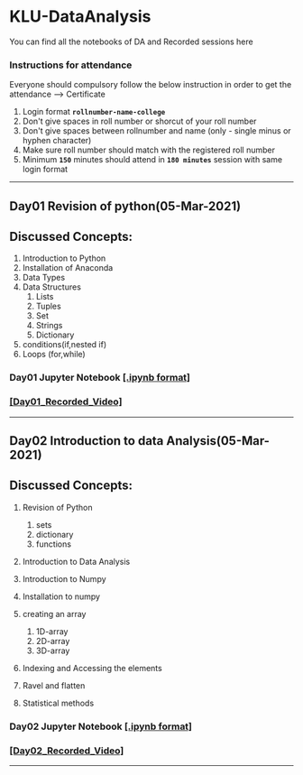 # KLU-DataAnalysis
You can find all the notebooks of DA and Recorded sessions here
### Instructions for attendance

Everyone should compulsory follow the below instruction in order to get the attendance --> Certificate

1. Login format **`rollnumber-name-college`**
2. Don't give spaces in roll number or shorcut of your roll number
3. Don't give spaces between rollnumber and name (only - single minus or hyphen character)
4. Make sure roll number should match with the registered roll number
5. Minimum **`150`** minutes should attend in **`180 minutes`** session with same login format
----------------------------

## Day01 Revision of python(05-Mar-2021)

## Discussed Concepts:

1. Introduction to Python
1. Installation of Anaconda
2. Data Types
3. Data Structures
      1. Lists
      2. Tuples
      3. Set
      4. Strings
      5. Dictionary
4. conditions(if,nested if)
5. Loops (for,while)

### Day01 Jupyter Notebook [[.ipynb format]](https://github.com/APSSDC-Data-Analysis/KLU-DataAnalysis/blob/main/Day-1/DAy-1(05-03-2021).ipynb)
### [[Day01_Recorded_Video]](https://transcripts.gotomeeting.com/#/s/9f301d253a9716b553fa7827e12ccaffe5bc353b08ff9ed6bb830fce54f5416c)
----------------------------------

## Day02 Introduction to data Analysis(05-Mar-2021)

## Discussed Concepts:

1. Revision of Python
      1. sets
      1. dictionary
      1. functions
1. Introduction to Data Analysis
1. Introduction to Numpy
2. Installation to numpy
3. creating an array

      1. 1D-array
      2. 2D-array
      3. 3D-array
6. Indexing and Accessing the elements
7. Ravel and flatten
8. Statistical methods




### Day02 Jupyter Notebook [[.ipynb format]](https://github.com/APSSDC-Data-Analysis/KLU-DataAnalysis/blob/main/Day-2/Day-2(06-03-2021).ipynb)
### [[Day02_Recorded_Video]](https://transcripts.gotomeeting.com/#/s/be4264340898817f32b4c46e5147ecba6739e7a1bd5c03f2f841979b6cd7445c)

--------------------------
